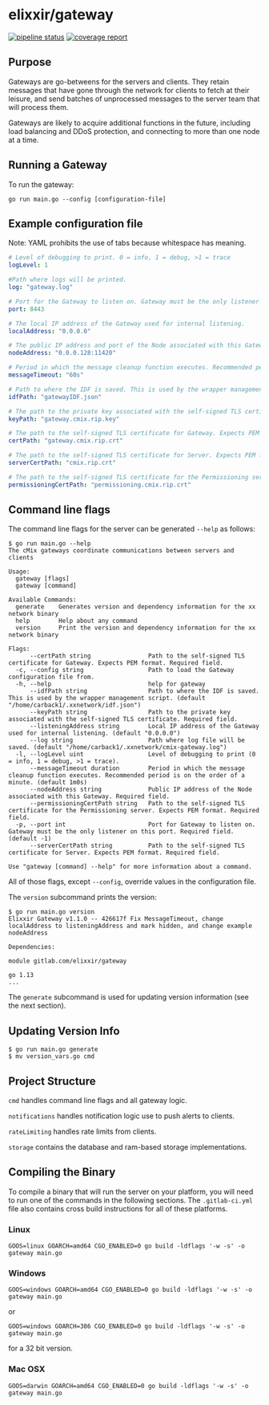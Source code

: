 # elixxir/gateway

[![pipeline status](https://gitlab.com/elixxir/gateway/badges/master/pipeline.svg)](https://gitlab.com/elixxir/gateway/commits/master)
[![coverage report](https://gitlab.com/elixxir/gateway/badges/master/coverage.svg)](https://gitlab.com/elixxir/gateway/commits/master)

## Purpose

Gateways are go-betweens for the servers and clients. They retain messages that
have gone through the network for clients to fetch at their leisure, and send
batches of unprocessed messages to the server team that will process them.

Gateways are likely to acquire additional functions in the future, including
load balancing and DDoS protection, and connecting to more than one node at
a time.

## Running a Gateway

To run the gateway:

```
go run main.go --config [configuration-file]
```

## Example configuration file

Note: YAML prohibits the use of tabs because whitespace has meaning.

```yaml
# Level of debugging to print. 0 = info, 1 = debug, >1 = trace
logLevel: 1

#Path where logs will be printed.
log: "gateway.log"

# Port for the Gateway to listen on. Gateway must be the only listener on this port.
port: 8443

# The local IP address of the Gateway used for internal listening.
localAddress: "0.0.0.0"

# The public IP address and port of the Node associated with this Gateway.
nodeAddress: "0.0.0.128:11420"

# Period in which the message cleanup function executes. Recommended period is on the order of a minute.
messageTimeout: "60s"

# Path to where the IDF is saved. This is used by the wrapper management script.
idfPath: "gatewayIDF.json"

# The path to the private key associated with the self-signed TLS certificate.
keyPath: "gateway.cmix.rip.key"

# The path to the self-signed TLS certificate for Gateway. Expects PEM format.
certPath: "gateway.cmix.rip.crt"

# The path to the self-signed TLS certificate for Server. Expects PEM format.
serverCertPath: "cmix.rip.crt"

# The path to the self-signed TLS certificate for the Permissioning server. Expects PEM format.
permissioningCertPath: "permissioning.cmix.rip.crt"
```

## Command line flags

The command line flags for the server can be generated `--help` as follows:


```
$ go run main.go --help
The cMix gateways coordinate communications between servers and clients

Usage:
  gateway [flags]
  gateway [command]

Available Commands:
  generate    Generates version and dependency information for the xx network binary
  help        Help about any command
  version     Print the version and dependency information for the xx network binary

Flags:
      --certPath string                Path to the self-signed TLS certificate for Gateway. Expects PEM format. Required field.
  -c, --config string                  Path to load the Gateway configuration file from.
  -h, --help                           help for gateway
      --idfPath string                 Path to where the IDF is saved. This is used by the wrapper management script. (default "/home/carback1/.xxnetwork/idf.json")
      --keyPath string                 Path to the private key associated with the self-signed TLS certificate. Required field.
      --listeningAddress string        Local IP address of the Gateway used for internal listening. (default "0.0.0.0")
      --log string                     Path where log file will be saved. (default "/home/carback1/.xxnetwork/cmix-gateway.log")
  -l, --logLevel uint                  Level of debugging to print (0 = info, 1 = debug, >1 = trace).
      --messageTimeout duration        Period in which the message cleanup function executes. Recommended period is on the order of a minute. (default 1m0s)
      --nodeAddress string             Public IP address of the Node associated with this Gateway. Required field.
      --permissioningCertPath string   Path to the self-signed TLS certificate for the Permissioning server. Expects PEM format. Required field.
  -p, --port int                       Port for Gateway to listen on. Gateway must be the only listener on this port. Required field. (default -1)
      --serverCertPath string          Path to the self-signed TLS certificate for Server. Expects PEM format. Required field.

Use "gateway [command] --help" for more information about a command.
```

All of those flags, except `--config`, override values in the configuration
file.

The `version` subcommand prints the version:


```
$ go run main.go version
Elixxir Gateway v1.1.0 -- 426617f Fix MessageTimeout, change localAddress to listeningAddress and mark hidden, and change example nodeAddress

Dependencies:

module gitlab.com/elixxir/gateway

go 1.13
...
```

The `generate` subcommand is used for updating version information (see the
next section).

## Updating Version Info
```
$ go run main.go generate
$ mv version_vars.go cmd
```

## Project Structure


`cmd` handles command line flags and all gateway logic.

`notifications` handles notification logic use to push alerts to clients.

`rateLimiting` handles rate limits from clients.

`storage` contains the database and ram-based storage implementations.

## Compiling the Binary

To compile a binary that will run the server on your platform,
you will need to run one of the commands in the following sections.
The `.gitlab-ci.yml` file also contains cross build instructions
for all of these platforms.


### Linux

```
GOOS=linux GOARCH=amd64 CGO_ENABLED=0 go build -ldflags '-w -s' -o gateway main.go
```

### Windows

```
GOOS=windows GOARCH=amd64 CGO_ENABLED=0 go build -ldflags '-w -s' -o gateway main.go
```

or

```
GOOS=windows GOARCH=386 CGO_ENABLED=0 go build -ldflags '-w -s' -o gateway main.go
```

for a 32 bit version.

### Mac OSX

```
GOOS=darwin GOARCH=amd64 CGO_ENABLED=0 go build -ldflags '-w -s' -o gateway main.go
```
